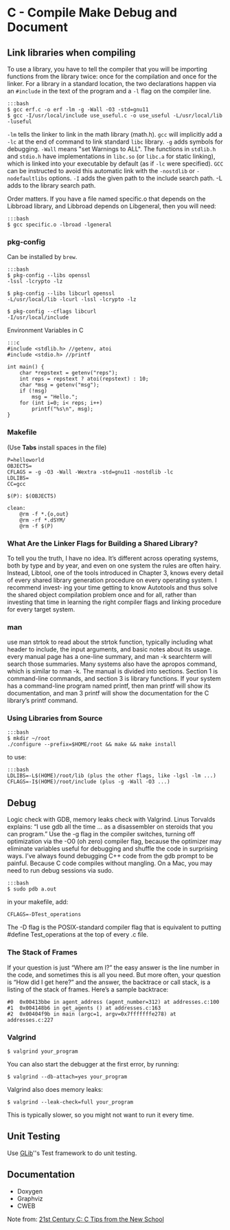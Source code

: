 C - Compile Make Debug and Document
===================================

## Link libraries when compiling

To use a library, you have to tell the compiler that you will be
importing functions from the library twice: once for the compilation and
once for the linker. For a library in a standard location,
the two declarations happen via an `#include` in the text of the program and
a `-l` flag on the compiler line.

    :::bash
    $ gcc erf.c -o erf -lm -g -Wall -O3 -std=gnu11
    $ gcc -I/usr/local/include use_useful.c -o use_useful -L/usr/local/lib -luseful

`-lm` tells the linker to link in the math library (math.h). `gcc` will
implicitly add a `-lc` at the end of command to link standard
`libc` library. `-g` adds symbols for debugging.
`-Wall` means "set Warnings to ALL". The functions in `stdlib.h`
and `stdio.h` have implementations in `libc.so`
(or `libc.a` for static linking), which is linked into your executable
by default (as if `-lc` were specified). `GCC` can be instructed to avoid
this automatic link with the `-nostdlib` or `-nodefaultlibs` options.
`-I` adds the given path to the include search path. -L adds to
the library search path.

Order matters. If you have a file named specific.o that depends on the
Libbroad library, and Libbroad depends on Libgeneral, then you will need:

    :::bash
    $ gcc specific.o -lbroad -lgeneral

### pkg-config

Can be installed by `brew`.

    :::bash
    $ pkg-config --libs openssl
    -lssl -lcrypto -lz

    $ pkg-config --libs libcurl openssl
    -L/usr/local/lib -lcurl -lssl -lcrypto -lz

    $ pkg-config --cflags libcurl
    -I/usr/local/include

Environment Variables in C

    :::c
    #include <stdlib.h> //getenv, atoi
    #include <stdio.h> //printf

    int main() {
        char *repstext = getenv("reps");
        int reps = repstext ? atoi(repstext) : 10;
        char *msg = getenv("msg");
        if (!msg)
            msg = "Hello.";
        for (int i=0; i< reps; i++)
            printf("%s\n", msg);
    }

### Makefile

(Use **Tabs** install spaces in the file)

    P=helloworld
    OBJECTS=
    CFLAGS = -g -O3 -Wall -Wextra -std=gnu11 -nostdlib -lc
    LDLIBS=
    CC=gcc

    $(P): $(OBJECTS)

    clean:
        @rm -f *.{o,out}
        @rm -rf *.dSYM/
        @rm -f $(P)

### What Are the Linker Flags for Building a Shared Library?

To tell you the truth, I have no idea. It’s different across operating
systems, both by type and by year, and even on one system the rules are
often hairy. Instead, Libtool, one of the tools introduced in Chapter 3,
knows every detail of every shared library generation procedure on every
operating system. I recommend invest‐ ing your time getting to know
Autotools and thus solve the shared object compilation problem once
and for all, rather than investing that time in learning the right
compiler flags and linking procedure for every target system.

### man

use man strtok to read about the strtok function, typically including what header to include, the input arguments, and basic notes about its usage. every manual page has a one-line summary, and man -k searchterm will search those summaries. Many systems also have the apropos command, which is similar to man -k. The manual is divided into sections. Section 1 is command-line commands, and section 3 is library functions. If your system has a command-line program named printf, then man printf will show its documentation, and man 3 printf will show the documentation for the C library’s printf command.

### Using Libraries from Source

    :::bash
    $ mkdir ~/root
    ./configure --prefix=$HOME/root && make && make install

to use:

    :::bash
    LDLIBS=-L$(HOME)/root/lib (plus the other flags, like -lgsl -lm ...)
    CFLAGS=-I$(HOME)/root/include (plus -g -Wall -O3 ...)

## Debug

Logic check with GDB, memory leaks check with Valgrind. Linus Torvalds explains: “I use gdb all the time ... as a disassembler on steroids that you can program.” Use the -g flag in the compiler switches, turning off optimization via the -O0 (oh zero) compiler flag, because the optimizer may eliminate variables useful for debugging and shuffle the code in surprising ways. I’ve always found debugging C++ code from the gdb prompt to be painful. Because C code compiles without mangling. On a Mac, you may need to run debug sessions via sudo.

    :::bash
    $ sudo pdb a.out

in your makefile, add:

    CFLAGS=-DTest_operations

The -D flag is the POSIX-standard compiler flag that is equivalent to putting #define Test_operations at the top of every .c file.

### The Stack of Frames

If your question is just “Where am I?” the easy answer is the line number in the code, and sometimes this is all you need. But more often, your question is “How did I get here?” and the answer, the backtrace or call stack, is a listing of the stack of frames. Here’s a sample backtrace:

    #0  0x00413bbe in agent_address (agent_number=312) at addresses.c:100
    #1  0x004148b6 in get_agents () at addresses.c:163
    #2  0x00404f9b in main (argc=1, argv=0x7fffffffe278) at addresses.c:227

### Valgrind

    $ valgrind your_program

You can also start the debugger at the first error, by running:

    $ valgrind --db-attach=yes your_program

Valgrind also does memory leaks:

    $ valgrind --leak-check=full your_program

This is typically slower, so you might not want to run it every time.

## Unit Testing

Use [GLib](https://developer.gnome.org/glib/)''s Test framework to do unit testing.

## Documentation

- Doxygen
- Graphviz
- CWEB

Note from: [21st Century C: C Tips from the New School](http://www.amazon.com/gp/product/1491903899/)
